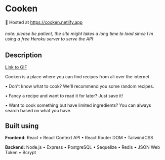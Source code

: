 # Cooken 

🚀 Hosted at https://cooken.netlify.app

###### note: please be patient, the site might takes a long time to load since I'm using a free Heroku server to serve the API

## Description

[Link to GIF](https://s4.gifyu.com/images/cooken.gif)

Cooken is a place where you can find recipes from all over the internet.

• Don't know what to cook? We'll recommend you some random recipes.

• Fancy a recipe and want to read it for later? Just save it!

• Want to cook something but have limited ingredients? You can always search based on what you have.

## Built using

**Frontend:** React • React Context API • React Router DOM • TailwindCSS

**Backend:** Node.js • Express • PostgreSQL • Sequelize • Redis • JSON Web Token • Bcrypt
